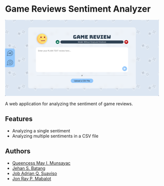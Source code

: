 
# Game Reviews Sentiment Analyzer
![Homepage](./thesis_app/static/thesis_app/images/homepage.png)

A web application for analyzing the sentiment of game reviews.


## Features

- Analyzing a single sentiment
- Analyzing multiple sentiments in a CSV file


## Authors

- [Queencess May I. Munsayac](https://github.com/QueencessMay)
- [Jehan S. Batang](https://github.com/prince-bojji)
- [Job Adrian Q. Suaviso](https://github.com/jobadrian)
- [Jon Ray P. Mabalot](https://github.com/FiouReia)


